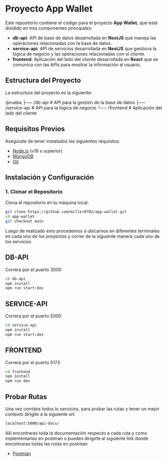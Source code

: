 # Proyecto App Wallet

Este repositorio contiene el código para el proyecto **App Wallet**, que está dividido en tres componentes principales:

- **db-api**: API de base de datos desarrollada en **NestJS** que maneja las operaciones relacionadas con la base de datos.
- **service-api**: API de servicios desarrollada en **NestJS** que gestiona la lógica de negocio y las operaciones relacionadas con el cliente.
- **frontend**: Aplicación del lado del cliente desarrollada en **React** que se comunica con las APIs para mostrar la información al usuario.

## Estructura del Proyecto

La estructura del proyecto es la siguiente:

/prueba 
    ├── /db-api # API para la gestión de la base de datos
    ├── /service-api # API para la lógica de negocio
    └── /frontend # Aplicación del lado del cliente



## Requisitos Previos

Asegúrate de tener instalados los siguientes requisitos:

- [Node.js](https://nodejs.org/) (v18 o superior)
- [MongoDB](https://www.mongodb.com/)
- [Git](https://git-scm.com/)

## Instalación y Configuración

### 1. Clonar el Repositorio

Clona el repositorio en tu máquina local:

```bash
git clone https://github.com/miller0702/app-wallet.git
cd app-wallet
git checkout main
```

Luego de realizado esto procedemos a ubicarnos en diferentes terminales en cada uno de los proyectos y correr de la siguiente manera cada uno de los servicios

## DB-API

Correra por el puerto 3000

```bash
cd db-api
npm install
npm run start:dev
```

## SERVICE-API

Correra por el puerto 5000

```bash
cd service-api
npm install
npm run start:dev
```

## FRONTEND

Correra por el puerto 5173

```bash
cd frontend
npm install
npm run dev
```

## Probar Rutas

Una vez corridos todos lo servicios, para probar las rutas y tener un mejor contexto dirigite a la siguiente url:

```bash
localhost:5000/api-docs/
```

Alli encontraras toda la documentación respecto a cada ruta y como implementarlas en postman o puedes dirigirte al siguiente link donde encontraras todas las rutas en postman

- [Postman](https://documenter.getpostman.com/view/20358776/2sAXqzWdgs)